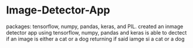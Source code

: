 # Image-Detector-App
packages: tensorflow, numpy, pandas, keras, and PIL.
created an inmage detector app using tensorflow, numpy, pandas and keras is able to dectect if an image is either a cat or a dog returning if said iamge si a cat or a dog 
